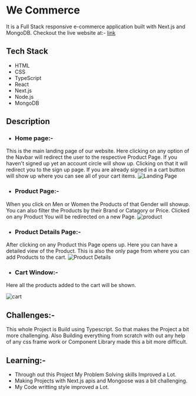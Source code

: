 # We Commerce
It is a Full Stack responsive e-commerce application built with Next.js and MongoDB. Checkout the live website at:- [link](https://we-commerce.vercel.app)

 ## Tech Stack
 - HTML
 - CSS
 - TypeScript
 - React
 - Next.js
 - Node.js
 - MongoDB

## Description

- ### Home page:-
This is the main landing page of our website. Here clicking on any option of the Navbar will redirect the user to the respective Product Page. If you haven't signed up yet an account circle will show up. Clicking on that it will redirect you to the sign up page. If you are already signed in a cart button will show up where you can see all of your cart items.
![Landing Page](https://next-js-blog-codebash.s3.us-east-2.amazonaws.com/Screenshot+2022-08-29+at+9.24.53+AM.png)

- ### Product Page:-
 When you click on Men or Women the Products of that Gender will showup. You can also filter the Products by their Brand or Catagory or Price.
 Clicked on any Product You will be redirected on a new Page.
 ![product](https://next-js-blog-codebash.s3.us-east-2.amazonaws.com/Screenshot+2022-08-29+at+9.30.27+AM.png)

  - ### Product Details Page:-
  After clicking on any Product this Page opens up. Here you can have a detailed view of the Product. This is also the only page from where you can add Products to the cart.
 ![Product Details](https://next-js-blog-codebash.s3.us-east-2.amazonaws.com/Screenshot+2022-08-29+at+9.39.52+AM.png)
 
  - ###  Cart Window:-
  Here all the products added to the cart will be shown.
  
  ![cart](https://miro.medium.com/max/875/1*jBJkRpRw0VNdZ2eCphX_4A.png)

   ## Challenges:-
   This whole Project is Build using Typescript. So that makes the Project a bit more challenging. Also Building everything from scratch with out any help of any css frame work or Component Library made this a bit more difficult.
   ## Learning:-
   - Through out this Project My Problem Solving skills Improved a Lot.
- Making Projects with Next.js apis and Mongoose was a bit challenging.
- My Code writting style improved a Lot.


